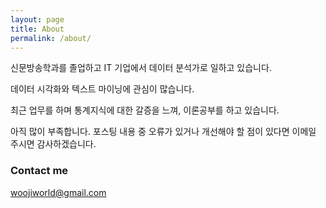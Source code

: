 ```yaml
---
layout: page
title: About
permalink: /about/
---
```


신문방송학과를 졸업하고 IT 기업에서 데이터 분석가로 일하고 있습니다.

데이터 시각화와 텍스트 마이닝에 관심이 많습니다.

최근 업무를 하며 통계지식에 대한 갈증을 느껴, 이론공부를 하고 있습니다.

아직 많이 부족합니다.
포스팅 내용 중 오류가 있거나 개선해야 할 점이 있다면 이메일 주시면 감사하겠습니다.


### Contact me

[woojiworld@gmail.com](mailto:woojiworld@gmail.com)
